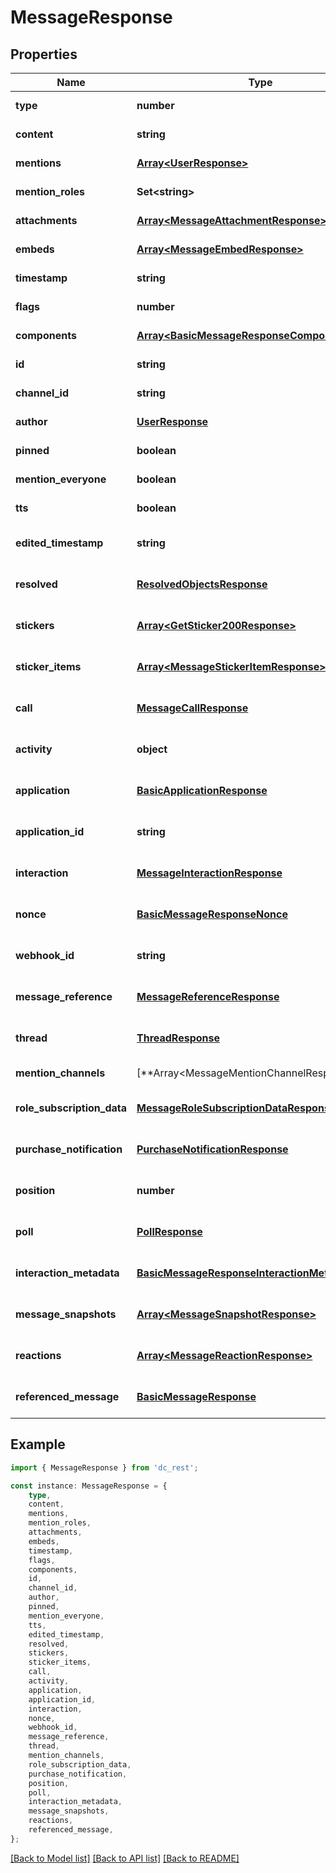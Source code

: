 # MessageResponse


## Properties

Name | Type | Description | Notes
------------ | ------------- | ------------- | -------------
**type** | **number** |  | [default to undefined]
**content** | **string** |  | [default to undefined]
**mentions** | [**Array&lt;UserResponse&gt;**](UserResponse.md) |  | [default to undefined]
**mention_roles** | **Set&lt;string&gt;** |  | [default to undefined]
**attachments** | [**Array&lt;MessageAttachmentResponse&gt;**](MessageAttachmentResponse.md) |  | [default to undefined]
**embeds** | [**Array&lt;MessageEmbedResponse&gt;**](MessageEmbedResponse.md) |  | [default to undefined]
**timestamp** | **string** |  | [default to undefined]
**flags** | **number** |  | [default to undefined]
**components** | [**Array&lt;BasicMessageResponseComponentsInner&gt;**](BasicMessageResponseComponentsInner.md) |  | [default to undefined]
**id** | **string** |  | [default to undefined]
**channel_id** | **string** |  | [default to undefined]
**author** | [**UserResponse**](UserResponse.md) |  | [default to undefined]
**pinned** | **boolean** |  | [default to undefined]
**mention_everyone** | **boolean** |  | [default to undefined]
**tts** | **boolean** |  | [default to undefined]
**edited_timestamp** | **string** |  | [optional] [default to undefined]
**resolved** | [**ResolvedObjectsResponse**](ResolvedObjectsResponse.md) |  | [optional] [default to undefined]
**stickers** | [**Array&lt;GetSticker200Response&gt;**](GetSticker200Response.md) |  | [optional] [default to undefined]
**sticker_items** | [**Array&lt;MessageStickerItemResponse&gt;**](MessageStickerItemResponse.md) |  | [optional] [default to undefined]
**call** | [**MessageCallResponse**](MessageCallResponse.md) |  | [optional] [default to undefined]
**activity** | **object** |  | [optional] [default to undefined]
**application** | [**BasicApplicationResponse**](BasicApplicationResponse.md) |  | [optional] [default to undefined]
**application_id** | **string** |  | [optional] [default to undefined]
**interaction** | [**MessageInteractionResponse**](MessageInteractionResponse.md) |  | [optional] [default to undefined]
**nonce** | [**BasicMessageResponseNonce**](BasicMessageResponseNonce.md) |  | [optional] [default to undefined]
**webhook_id** | **string** |  | [optional] [default to undefined]
**message_reference** | [**MessageReferenceResponse**](MessageReferenceResponse.md) |  | [optional] [default to undefined]
**thread** | [**ThreadResponse**](ThreadResponse.md) |  | [optional] [default to undefined]
**mention_channels** | [**Array&lt;MessageMentionChannelResponse | null&gt;**](MessageMentionChannelResponse.md) |  | [optional] [default to undefined]
**role_subscription_data** | [**MessageRoleSubscriptionDataResponse**](MessageRoleSubscriptionDataResponse.md) |  | [optional] [default to undefined]
**purchase_notification** | [**PurchaseNotificationResponse**](PurchaseNotificationResponse.md) |  | [optional] [default to undefined]
**position** | **number** |  | [optional] [default to undefined]
**poll** | [**PollResponse**](PollResponse.md) |  | [optional] [default to undefined]
**interaction_metadata** | [**BasicMessageResponseInteractionMetadata**](BasicMessageResponseInteractionMetadata.md) |  | [optional] [default to undefined]
**message_snapshots** | [**Array&lt;MessageSnapshotResponse&gt;**](MessageSnapshotResponse.md) |  | [optional] [default to undefined]
**reactions** | [**Array&lt;MessageReactionResponse&gt;**](MessageReactionResponse.md) |  | [optional] [default to undefined]
**referenced_message** | [**BasicMessageResponse**](BasicMessageResponse.md) |  | [optional] [default to undefined]

## Example

```typescript
import { MessageResponse } from 'dc_rest';

const instance: MessageResponse = {
    type,
    content,
    mentions,
    mention_roles,
    attachments,
    embeds,
    timestamp,
    flags,
    components,
    id,
    channel_id,
    author,
    pinned,
    mention_everyone,
    tts,
    edited_timestamp,
    resolved,
    stickers,
    sticker_items,
    call,
    activity,
    application,
    application_id,
    interaction,
    nonce,
    webhook_id,
    message_reference,
    thread,
    mention_channels,
    role_subscription_data,
    purchase_notification,
    position,
    poll,
    interaction_metadata,
    message_snapshots,
    reactions,
    referenced_message,
};
```

[[Back to Model list]](../README.md#documentation-for-models) [[Back to API list]](../README.md#documentation-for-api-endpoints) [[Back to README]](../README.md)
